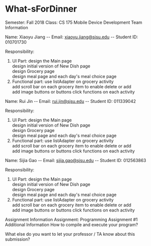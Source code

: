 # What-sForDinner

Semester: Fall 2018
Class: CS 175 Mobile Device Development
Team Information

Name: Xiaoyu Jiang -- Email: xiaoyu.jiang@sjsu.edu -- Student ID: 010701730 

Responsibility: 
  1. UI Part: design the Main page\
              design initial version of New Dish page\
              design Grocery page\
              design meal page and each day's meal choice page
  2. Functional part: use listAdapter on grocery activity\
                      add scroll bar on each grocery item to enable delete or add \
                      add image buttons or buttons click functions on each activity

Name: Rui Jin -- Email: rui.jin@sjsu.edu -- Student ID: 011339042

Responsibility: 
  1. UI Part: design the Main page\
              design initial version of New Dish page\
              design Grocery page\
              design meal page and each day's meal choice page
  2. Functional part: use listAdapter on grocery activity\
                      add scroll bar on each grocery item to enable delete or add \
                      add image buttons or buttons click functions on each activity

Name: Sijia Gao -- Email: sijia.gao@sjsu.edu -- Student ID: 012563863 

Responsibility: 
  1. UI Part: design the Main page\
              design initial version of New Dish page\
              design Grocery page\
              design meal page and each day's meal choice page
  2. Functional part: use listAdapter on grocery activity\
                      add scroll bar on each grocery item to enable delete or add \
                      add image buttons or buttons click functions on each activity
                      

Assignment Information
Assignment: Programming Assignment #1
Additional Information
How to compile and execute your program?

What else do you want to let your professor / TA know about this submission?
